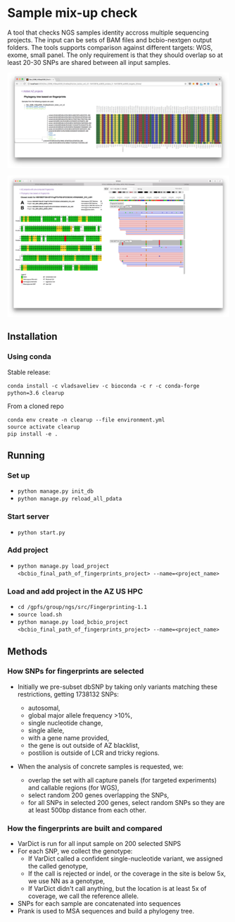 # Sample mix-up check

A tool that checks NGS samples identity accross multiple sequencing projects. 
The input can be sets of BAM files and bcbio-nextgen output folders.
The tools supports comparison against different targets: WGS, exome, small panel. The only requirement 
is that they should overlap so at least 20-30 SNPs are shared between all input samples.

![tree_view](docs/tree_view.png)

![sample_view](docs/sample_view.png)

## Installation

### Using conda

Stable release:

```
conda install -c vladsaveliev -c bioconda -c r -c conda-forge python=3.6 clearup
```

From a cloned repo
```
conda env create -n clearup --file environment.yml
source activate clearup
pip install -e .
```

## Running

### Set up

- `python manage.py init_db`
- `python manage.py reload_all_pdata`

### Start server

- `python start.py`

### Add project

- `python manage.py load_project <bcbio_final_path_of_fingerprints_project> --name=<project_name>`

### Load and add project in the AZ US HPC

- `cd /gpfs/group/ngs/src/Fingerprinting-1.1`
- `source load.sh`
- `python manage.py load_bcbio_project <bcbio_final_path_of_fingerprints_project> --name=<project_name>`

## Methods

### How SNPs for fingerprints are selected

* Initially we pre-subset dbSNP by taking only variants matching these restrictions, getting 1738132 SNPs:
    * autosomal,
	* global major allele frequency >10%,
	* single nucleotide change,
	* single allele,
	* with a gene name provided,
	* the gene is out outside of AZ blacklist,
	* postilion is outside of LCR and tricky regions.

* When the analysis of concrete samples is requested, we:
	* overlap the set with all capture panels (for targeted experiments) and callable regions (for WGS),
	* select random 200 genes overlapping the SNPs,
	* for all SNPs in selected 200 genes, select random SNPs so they are at least 500bp distance from each other.

### How the fingerprints are built and compared

* VarDict is run for all input sample on 200 selected SNPS
* For each SNP, we collect the genotype:
   * If VarDict called a confident single-nucleotide variant, we assigned the called genotype,
   * If the call is rejected or indel, or the coverage in the site is below 5x, we use NN as a genotype,
   * If VarDict didn't call anything, but the location is at least 5x of coverage, we call the reference allele.
* SNPs for each sample are concatenated into sequences
* Prank is used to MSA sequences and build a phylogeny tree. 
